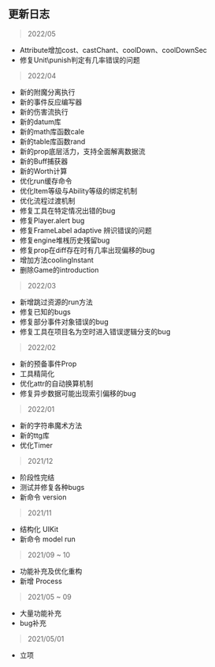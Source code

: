 ## 更新日志

> 2022/05

* Attribute增加cost、castChant、coolDown、coolDownSec
* 修复Unit\punish判定有几率错误的问题

> 2022/04

* 新的附魔分离执行
* 新的事件反应编写器
* 新的伤害流执行
* 新的datum库
* 新的math库函数cale
* 新的table库函数rand
* 新的prop底层活力，支持全面解离数据流
* 新的Buff捕获器
* 新的Worth计算
* 优化run缓存命令
* 优化Item等级与Ability等级的绑定机制
* 优化流程过渡机制
* 修复工具在特定情况出错的bug
* 修复Player.alert bug
* 修复FrameLabel adaptive 辨识错误的问题
* 修复engine堆桟历史残留bug
* 修复prop在diff存在时有几率出现偏移的bug
* 增加方法coolingInstant
* 删除Game的introduction

> 2022/03

* 新增跳过资源的run方法
* 修复已知的bugs
* 修复部分事件对象错误的bug
* 修复工具在项目名为空时进入错误逻辑分支的bug

> 2022/02

* 新的预备事件Prop
* 工具精简化
* 优化attr的自动换算机制
* 修复异步数据可能出现索引偏移的bug

> 2022/01

* 新的字符串魔术方法
* 新的ttg库
* 优化Timer

> 2021/12

* 阶段性完结
* 测试并修复各种bugs
* 新命令 version

> 2021/11

* 结构化 UIKit
* 新命令 model run

> 2021/09 ~ 10

* 功能补充及优化重构
* 新增 Process

> 2021/05 ~ 09

* 大量功能补充
* bug补充

> 2021/05/01

* 立项
